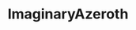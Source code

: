 ---
title: ImaginaryAzeroth
crosslinks:
- wow
- ImaginaryWildlands
- ArtofHands
- armoredwomen
- ImaginaryTrolls
---
